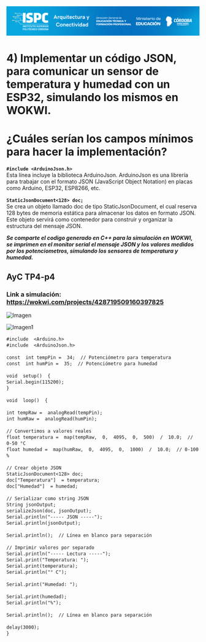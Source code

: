 ![Carátula](../../E%20assets/caratula.png)


# 4) Implementar un código JSON, para comunicar un sensor de temperatura y humedad con un ESP32, simulando los mismos en WOKWI.
# ¿Cuáles serían los campos mínimos para hacer la implementación?  

**`#include <ArduinoJson.h>`**  
Esta línea incluye la biblioteca ArduinoJson.
ArduinoJson es una librería para trabajar con el formato JSON (JavaScript Object Notation) en placas como Arduino, ESP32, ESP8266, etc. 

**`StaticJsonDocument<128> doc;`**  
Se crea un objeto llamado doc de tipo StaticJsonDocument, el cual reserva 128 bytes de memoria estática para almacenar los datos en formato JSON. 
Este objeto servirá como contenedor para construir y organizar la estructura del mensaje JSON.

***Se comparte el codigo generado  en C++ para la simulación en WOKWI, se imprimen en el monitor serial el mensaje JSON y los valores medidos por los potenciometros, simulando los sensores de temperatura y humedad.***  

## AyC TP4-p4

### Link a simulación: https://wokwi.com/projects/428719509160397825

![Imagen](/../../blob/main/E%20assets/Cuestionario%20N4/ayctp4-p4.png)

![Imagen1](/../../blob/main/E%20assets/Cuestionario%20N4/ayctp4-p4-1.png)


    #include  <Arduino.h>
    #include  <ArduinoJson.h>
    
    const  int tempPin =  34;  // Potenciómetro para temperatura
    const  int humPin =  35;  // Potenciómetro para humedad      
    
    void  setup()  {
    Serial.begin(115200);
    }
    
    void  loop()  {
    
    int tempRaw =  analogRead(tempPin);
    int humRaw =  analogRead(humPin);
    
    // Convertimos a valores reales
    float temperatura =  map(tempRaw,  0,  4095,  0,  500)  /  10.0;  // 0-50 °C
    float humedad =  map(humRaw,  0,  4095,  0,  1000)  /  10.0;  // 0-100 %
    
    // Crear objeto JSON
    StaticJsonDocument<128> doc;
    doc["Temperatura"]  = temperatura;
    doc["Humedad"]  = humedad;
    
    // Serializar como string JSON
    String jsonOutput;
    serializeJson(doc, jsonOutput);
    Serial.println("----- JSON -----");
    Serial.println(jsonOutput);
    
    Serial.println();  // Línea en blanco para separación
        
    // Imprimir valores por separado
    Serial.println("----- Lectura -----");
    Serial.print("Temperatura: ");
    Serial.print(temperatura);
    Serial.println("° C");
    
    Serial.print("Humedad: ");
    
    Serial.print(humedad);
    Serial.println("%");
    
    Serial.println();  // Línea en blanco para separación
       
    delay(3000);
    }
